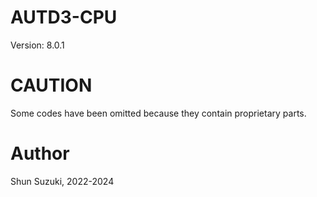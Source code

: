 # AUTD3-CPU

Version: 8.0.1

# CAUTION

Some codes have been omitted because they contain proprietary parts.

# Author

Shun Suzuki, 2022-2024

